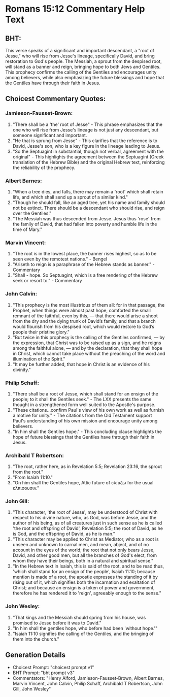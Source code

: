 # Romans 15:12 Commentary Help Text

## BHT:
This verse speaks of a significant and important descendant, a "root of Jesse," who will rise from Jesse's lineage, specifically David, and bring restoration to God's people. The Messiah, a sprout from the despised root, will stand as a banner and reign, bringing hope to both Jews and Gentiles. This prophecy confirms the calling of the Gentiles and encourages unity among believers, while also emphasizing the future blessings and hope that the Gentiles have through their faith in Jesus.

## Choicest Commentary Quotes:
### Jamieson-Fausset-Brown:
1. "There shall be a 'the' root of Jesse" - This phrase emphasizes that the one who will rise from Jesse's lineage is not just any descendant, but someone significant and important.
2. "He that is sprung from Jesse" - This clarifies that the reference is to David, Jesse's son, who is a key figure in the lineage leading to Jesus.
3. "So the Septuagint in substantial, though not verbal, agreement with the original" - This highlights the agreement between the Septuagint (Greek translation of the Hebrew Bible) and the original Hebrew text, reinforcing the reliability of the prophecy.

### Albert Barnes:
1. "When a tree dies, and falls, there may remain a 'root' which shall retain life, and which shall send up a sprout of a similar kind." 
2. "Though he should fall, like an aged tree, yet his name and family should not be extinct. There should be a descendant who should rise, and reign over the Gentiles." 
3. "The Messiah was thus descended from Jesse. Jesus thus 'rose' from the family of David, that had fallen into poverty and humble life in the time of Mary."

### Marvin Vincent:
1. "The root is in the lowest place, the banner rises highest, so as to be seen even by the remotest nations." - Bengel
2. "Ariseth to reign is a paraphrase of the Hebrew stands as banner." - Commentary
3. "Shall - hope. So Septuagint, which is a free rendering of the Hebrew seek or resort to." - Commentary

### John Calvin:
1. "This prophecy is the most illustrious of them all: for in that passage, the Prophet, when things were almost past hope, comforted the small remnant of the faithful, even by this, — that there would arise a shoot from the dry and the dying trunk of David’s family, and that a branch would flourish from his despised root, which would restore to God’s people their pristine glory."
2. "But twice in this prophecy is the calling of the Gentiles confirmed, — by the expression, that Christ was to be raised up as a sign, and he reigns among the faithful alone, — and by the declaration, that they shall hope in Christ, which cannot take place without the preaching of the word and illumination of the Spirit."
3. "It may be further added, that hope in Christ is an evidence of his divinity."

### Philip Schaff:
1. "There shall be a root of Jesse, which shall stand for an ensign of the people; to it shall the Gentiles seek." - The LXX presents the same thought in a strengthened form well suited to the Apostle's purpose.
2. "These citations...confirm Paul's view of his own work as well as furnish a motive for unity." - The citations from the Old Testament support Paul's understanding of his own mission and encourage unity among believers.
3. "In him shall the Gentiles hope." - This concluding clause highlights the hope of future blessings that the Gentiles have through their faith in Jesus.

### Archibald T Robertson:
1. "The root, rather here, as in Revelation 5:5; Revelation 23:16, the sprout from the root." 
2. "From Isaiah 11:10." 
3. "On him shall the Gentiles hope, Attic future of ελπιζω for the usual ελπισουσιν."

### John Gill:
1. "This character, 'the root of Jesse', may be understood of Christ with respect to his divine nature, who, as God, was before Jesse, and the author of his being, as of all creatures just in such sense as he is called 'the root and offspring of David', Revelation 5:5; the root of David, as he is God, and the offspring of David, as he is man."
2. "This character may be applied to Christ as Mediator, who as a root is unseen and unknown to carnal men, and mean, abject, and of no account in the eyes of the world; the root that not only bears Jesse, David, and other good men, but all the branches of God's elect, from whom they have their beings, both in a natural and spiritual sense."
3. "In the Hebrew text in Isaiah, this is said of the root, and to be read thus, 'which shall stand for an ensign of the people', Isaiah 11:10; because mention is made of a root, the apostle expresses the standing of it by rising out of it, which signifies both the incarnation and exaltation of Christ; and because an ensign is a token of power and government, therefore he has rendered it to 'reign', agreeably enough to the sense."

### John Wesley:
1. "That kings and the Messiah should spring from his house, was promised to Jesse before it was to David."
2. "In him shall the gentiles hope, who before had been 'without hope.'"
3. "Isaiah 11:10 signifies the calling of the Gentiles, and the bringing of them into the church."


## Generation Details
- Choicest Prompt: "choicest prompt v1"
- BHT Prompt: "bht prompt v3"
- Commentators: "Henry Alford, Jamieson-Fausset-Brown, Albert Barnes, Marvin Vincent, John Calvin, Philip Schaff, Archibald T Robertson, John Gill, John Wesley"
